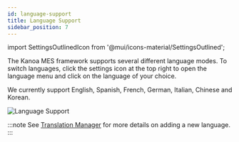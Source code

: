 ```yaml
---
id: language-support
title: Language Support
sidebar_position: 7
---
```

import SettingsOutlinedIcon from '@mui/icons-material/SettingsOutlined';

The Kanoa MES framework supports several different language modes. To switch languages, click the settings <SettingsOutlinedIcon fontSize="small" /> icon at the top right to open the language menu and click on the language of your choice.  

We currently support English, Spanish, French, German, Italian, Chinese and Korean.  

![Language Support](/img/20.png)

:::note
See [Translation Manager](docs/products/framework-design/translation-manager.md) for more details on adding a new language.
:::  
